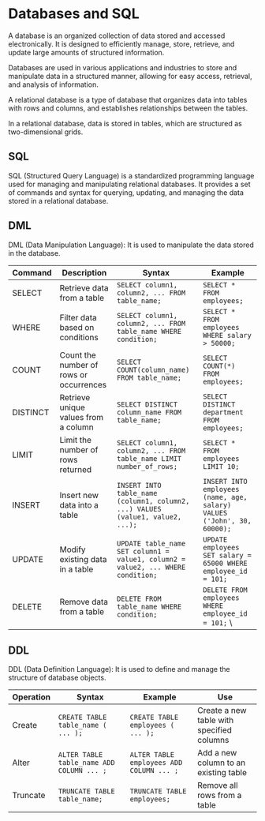 # Databases and SQL

A database is an organized collection of data stored and accessed electronically. It is designed to efficiently manage, store, retrieve, and update large amounts of structured information.

Databases are used in various applications and industries to store and manipulate data in a structured manner, allowing for easy access, retrieval, and analysis of information.

A relational database is a type of database that organizes data into tables with rows and columns, and establishes relationships between the tables.

In a relational database, data is stored in tables, which are structured as two-dimensional grids.


## SQL
SQL (Structured Query Language) is a standardized programming language used for managing and manipulating relational databases. It provides a set of commands and syntax for querying, updating, and managing the data stored in a relational database.
## DML
DML (Data Manipulation Language): It is used to manipulate the data stored in the database.

| Command  | Description                                           | Syntax                                                                                 | Example                                                                                  |
|----------|-------------------------------------------------------|----------------------------------------------------------------------------------------|------------------------------------------------------------------------------------------|
| SELECT   | Retrieve data from a table                            | `SELECT column1, column2, ... FROM table_name;`                                         | `SELECT * FROM employees;`                                                              |
| WHERE    | Filter data based on conditions                        | `SELECT column1, column2, ... FROM table_name WHERE condition;`                         | `SELECT * FROM employees WHERE salary > 50000;`                                          |
| COUNT    | Count the number of rows or occurrences                | `SELECT COUNT(column_name) FROM table_name;`                                            | `SELECT COUNT(*) FROM employees;`                                                       |
| DISTINCT | Retrieve unique values from a column                   | `SELECT DISTINCT column_name FROM table_name;`                                           | `SELECT DISTINCT department FROM employees;`                                             |
| LIMIT    | Limit the number of rows returned                      | `SELECT column1, column2, ... FROM table_name LIMIT number_of_rows;`                    | `SELECT * FROM employees LIMIT 10;`                                                      |
| INSERT   | Insert new data into a table                           | `INSERT INTO table_name (column1, column2, ...) VALUES (value1, value2, ...);`          | `INSERT INTO employees (name, age, salary) VALUES ('John', 30, 60000);`                   |
| UPDATE   | Modify existing data in a table                        | `UPDATE table_name SET column1 = value1, column2 = value2, ... WHERE condition;`        | `UPDATE employees SET salary = 65000 WHERE employee_id = 101;`                            |
| DELETE   | Remove data from a table                               | `DELETE FROM table_name WHERE condition;`                                                | `DELETE FROM employees WHERE employee_id = 101;`  \


## DDL
DDL (Data Definition Language): It is used to define and manage the structure of database objects.

| Operation   | Syntax                                     | Example                                 | Use                                      |
|-------------|--------------------------------------------|-----------------------------------------|------------------------------------------|
| Create      | `CREATE TABLE table_name ( ... );`          | `CREATE TABLE employees ( ... );`       | Create a new table with specified columns |
| Alter       | `ALTER TABLE table_name ADD COLUMN ... ;`   | `ALTER TABLE employees ADD COLUMN ... ;`| Add a new column to an existing table     |
| Truncate    | `TRUNCATE TABLE table_name;`                | `TRUNCATE TABLE employees;`             | Remove all rows from a table              |


